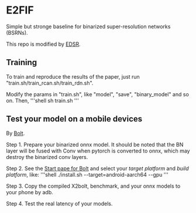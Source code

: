 # E2FIF
Simple but stronge baseline for binarized super-resolution networks (BSRNs).

This repo is modified by [EDSR](https://github.com/sanghyun-son/EDSR-PyTorch).

## Training

To train and reproduce the results of the paper, just run "train.sh/train_rcan.sh/train_rdn.sh".

Modify the params in "train.sh", like "model", "save", "binary_model" and so on. Then, 
'''shell
sh train.sh
'''


## Test your model on a mobile devices

By [Bolt](https://github.com/huawei-noah/bolt).

Step 1. Prepare your binarized onnx model. It should be noted that the BN layer will be fused with Conv when pytorch is converted to onnx, which may destroy the binarized conv layers.

Step 2. See the [Start pape for Bolt](https://github.com/huawei-noah/bolt) and select your *target platform* and *build platform*, like:
'''shell
./install.sh --target=android-aarch64 --gpu
'''

Step 3. Copy the compiled X2bolt, benchmark, and your onnx models to your phone by adb.

Step 4. Test the real latency of your models.
